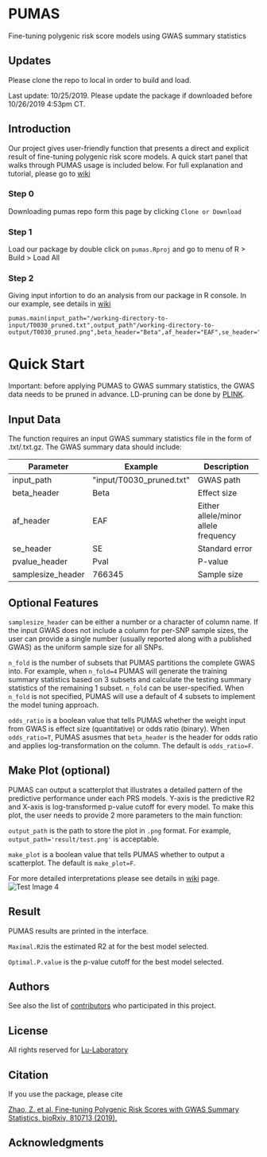 # PUMAS
Fine-tuning polygenic risk score models using GWAS summary statistics

## Updates

Please clone the repo to local in order to build and load.

Last update: 10/25/2019. Please update the package if downloaded before 10/26/2019 4:53pm CT.

## Introduction

Our project gives user-friendly function that presents a direct and explicit result of fine-tuning polygenic risk score models. A quick start panel that walks through PUMAS usage is included below. For full explanation and tutorial, please go to  [wiki](https://github.com/qlu-lab/PRS-Fine-tuning/wiki)



### Step 0
Downloading pumas repo form this page by clicking `Clone or Download`



### Step 1
Load our package by double click on `pumas.Rproj` and go to menu of R > Build > Load All

### Step 2
Giving input infortion to do an analysis from our package in R console. In our example, see details in [wiki](https://github.com/qlu-lab/PUMAS/wiki) 
```
pumas.main(input_path="/working-directory-to-input/T0030_pruned.txt",output_path"/working-directory-to-output/T0030_pruned.png",beta_header="Beta",af_header="EAF",se_header="SE",pvalue_header="Pval",samplesize_header=766345,make_plot=TRUE)
```

# Quick Start

Important: before applying PUMAS to GWAS summary statistics, the GWAS data needs to be pruned in advance. LD-pruning can be done by [PLINK](https://www.cog-genomics.org/plink/1.9/ld).

## Input Data
The function requires an input GWAS summary statistics file in the form of .txt/.txt.gz. The GWAS summary data should include:

| Parameter                   | Example | Description                                                                  |
|----------------------------|----------------|------------------------------------------------------------------------------|
| input_path            | "input/T0030_pruned.txt"    |  GWAS path |
| beta_header            |  Beta    |  Effect size |
| af_header         | EAF         |    Either allele/minor allele frequency      |
| se_header              | SE        |       Standard error             |    
| pvalue_header              | Pval        |       P-value             |   
| samplesize_header         |766345 | Sample size |


## Optional Features

`samplesize_header` can be either a number or a character of column name. If the input GWAS does not include a column for per-SNP sample sizes, the user can provide a single number (usually reported along with a published GWAS) as the uniform sample size for all SNPs.

`n_fold` is the number of subsets that PUMAS partitions the complete GWAS into. For example, when `n_fold=4` PUMAS will generate the training summary statistics based on 3 subsets and calculate the testing summary statistics of the remaining 1 subset. `n_fold` can be user-specified. When `n_fold` is not specified, PUMAS will use a default of 4 subsets to implement the model tuning approach.

`odds_ratio` is a boolean value that tells PUMAS whether the weight input from GWAS is effect size (quantitative) or odds ratio (binary). When `odds_ratio=T`, PUMAS asusmes that `beta_header` is the header for odds ratio and applies log-transformation on the column. The default is `odds_ratio=F`.

## Make Plot (optional)

PUMAS can output a scatterplot that illustrates a detailed pattern of the predictive performance under each PRS models. Y-axis is the predictive R2 and X-axis is log-transformed p-value cutoff for every model. To make this plot, the user needs to provide 2 more parameters to the main function:

`output_path` is the path to store the plot in `.png` format. For example, `output_path='result/test.png'` is acceptable.

`make_plot` is a boolean value that tells PUMAS whether to output a scatterplot. The default is `make_plot=F`.

For more detailed interpretations please see details in [wiki](https://github.com/qlu-lab/PRS-Fine-tuning/wiki) page.
![Test Image 4](https://github.com/qlu-lab/PUMAS/blob/master/result/T0030_pruned.png)

## Result

PUMAS results are printed in the interface.

`Maximal.R2`is the estimated R2 at for the best model selected.

`Optimal.P.value` is the p-value cutoff for the best model selected.


## Authors

See also the list of [contributors](##) who participated in this project.

## License

All rights reserved for [Lu-Laboratory](http://qlu-lab.org/)

## Citation

If you use the package, please cite

[Zhao, Z. et al. Fine-tuning Polygenic Risk Scores with GWAS Summary Statistics. bioRxiv, 810713 (2019).](https://www.biorxiv.org/content/10.1101/810713v1)

## Acknowledgments


